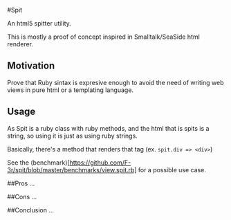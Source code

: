 #Spit

An html5 spitter utility.

This is mostly a proof of concept inspired in Smalltalk/SeaSide html renderer.

## Motivation

Prove that Ruby sintax is expresive enough to avoid the need of writing web views in pure html or a templating language.



## Usage

As Spit is a ruby class with ruby methods, and the html that is spits is a string, so using it is just as using ruby strings.

Basically, there's a method that renders that tag (ex. ```spit.div => <div>```)

See the (benchmark)[https://github.com/F-3r/spit/blob/master/benchmarks/view.spit.rb] for a possible use case.
  
##Pros
...

##Cons
...


##Conclusion
...
